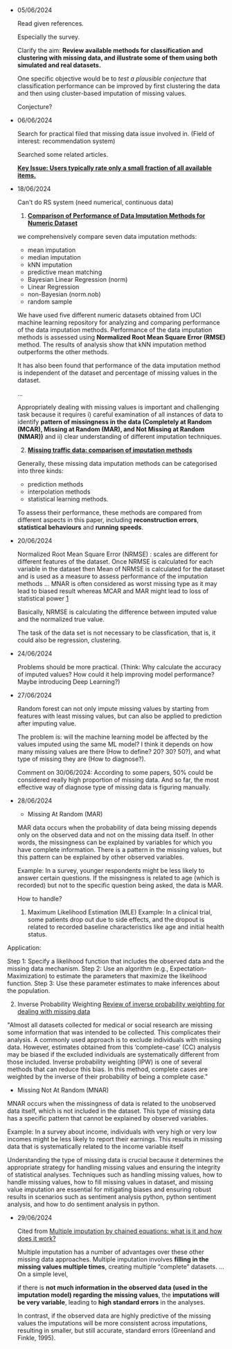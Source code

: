 
- 05/06/2024
  
  Read given references.
  
  Especially the survey.

  Clarify the aim: **Review available methods for classification and clustering with missing data, and illustrate some of them using both simulated and real datasets.**
  
  One specific objective would be to *test a plausible conjecture* that classification performance can be improved by first clustering the data and then using cluster-based imputation of missing values.

  Conjecture?

- 06/06/2024
  
  Search for practical filed that missing data issue involved in.
  (Field of interest: recommendation system)

  Searched some related articles.

  [**Key Issue: Users typically rate only a small fraction of all available items.**](https://dl.acm.org/doi/abs/10.1145/1835804.1835895)

- 18/06/2024

  Can't do RS system (need numerical, continuous data)

  1. [**Comparison of Performance of Data Imputation Methods for Numeric Dataset**](https://www.tandfonline.com/doi/full/10.1080/08839514.2019.1637138)

  we comprehensively compare seven data imputation methods:
  
    - mean imputation
    - median imputation
    - kNN imputation
    - predictive mean matching
    - Bayesian Linear Regression (norm)
    - Linear Regression
    - non-Bayesian (norm.nob)
    - random sample
  
  We have used five different numeric datasets obtained from UCI machine learning repository for analyzing and comparing performance of the data imputation methods. Performance of the data imputation methods is 
  assessed using **Normalized Root Mean Square Error (RMSE)** method. The results of analysis show that kNN imputation method outperforms the other methods.

  It has also been found that performance of the data imputation method is independent of the dataset and percentage of missing values in the dataset.
  
  ...

  Appropriately dealing with missing values is important and challenging task because it requires i) careful examination of all instances of data to identify **pattern of missingness in the data (Completely at Random (MCAR), Missing at Random (MAR), and Not Missing at Random (NMAR))** and ii) clear understanding of different imputation techniques.

  2. [**Missing traffic data: comparison of imputation methods**](https://ietresearch.onlinelibrary.wiley.com/doi/full/10.1049/iet-its.2013.0052)

  Generally, these missing data imputation methods can be categorised into three kinds:
  
    - prediction methods
    - interpolation methods
    - statistical learning methods.
    
  To assess their performance, these methods are compared from different aspects in this paper, including **reconstruction errors**, **statistical behaviours** and **running speeds**.
  

- 20/06/2024

  Normalized Root Mean Square Error (NRMSE) : scales are different for different features of the dataset. Once NRMSE is calculated for each variable in the dataset then Mean of NRMSE is calculated for the dataset and is used as a measure to assess performance of the imputation methods ... MNAR is often considered as worst missing type as it may lead to biased result whereas MCAR and MAR might lead to loss of statistical power [1](https://www.tandfonline.com/doi/full/10.1080/08839514.2019.1637138)

  Basically, NRMSE is calculating the difference between imputed value and the normalized true value.
 
  The task of the data set is not necessary to be classfication, that is, it could also be regression, clustering.

- 24/06/2024

  Problems should be more practical. (Think: Why calculate the accuracy of imputed values? How could it help improving model performance? Maybe introducing Deep Learning?)

- 27/06/2024
  
  Random forest can not only impute missing values by starting from features with least missing values, but can also be applied to prediction after imputing value.
  
  The problem is: will the machine learning model be affected by the values imputed using the same ML model? I think it depends on how many missing values are there (How to define? 20? 30? 50?), and what type of missing they are (How to diagnose?).

  Comment on 30/06/2024: According to some papers, 50% could be considered really high proportion of missing data.
  And so far, the most effective way of diagnose type of missing data is figuring manually.
 
- 28/06/2024
  
  * Missing At Random (MAR)
    
  MAR data occurs when the probability of data being missing depends only on the observed data and not on the missing data itself. In other words, the missingness can be explained by variables for which you have complete information. There is a pattern in the missing values, but this pattern can be explained by other observed variables.
  
  Example: In a survey, younger respondents might be less likely to answer certain questions. If the missingness is related to age (which is recorded) but not to the specific question being asked, the data is MAR.

  How to handle?

  1. Maximum Likelihood Estimation (MLE)
Example: In a clinical trial, some patients drop out due to side effects, and the dropout is related to recorded baseline characteristics like age and initial health status.

Application:

Step 1: Specify a likelihood function that includes the observed data and the missing data mechanism.
Step 2: Use an algorithm (e.g., Expectation-Maximization) to estimate the parameters that maximize the likelihood function.
Step 3: Use these parameter estimates to make inferences about the population.

  2. Inverse Probability Weighting
[Review of inverse probability weighting for dealing with missing data](https://doi.org/10.1177/0962280210395740)

"Almost all datasets collected for medical or social research are missing some information that was intended to be collected. This complicates their analysis. A commonly used approach is to exclude individuals with missing data. However, estimates obtained from this ‘complete-case’ (CC) analysis may be biased if the excluded individuals are systematically different from those included. Inverse probability weighting (IPW) is one of several methods that can reduce this bias. In this method, complete cases are weighted by the inverse of their probability of being a complete case."

  * Missing Not At Random (MNAR)
    
  MNAR occurs when the missingness of data is related to the unobserved data itself, which is not included in the dataset. This type of missing data has a specific pattern that cannot be explained by observed variables.
  
  Example: In a survey about income, individuals with very high or very low incomes might be less likely to report their earnings. This results in missing data that is systematically related to the income variable itself
  
  Understanding the type of missing data is crucial because it determines the appropriate strategy for handling missing values and ensuring the integrity of statistical analyses. Techniques such as handling missing values, how to handle missing values, how to fill missing values in dataset, and missing value imputation are essential for mitigating biases and ensuring robust results in scenarios such as sentiment analysis python, python sentiment analysis, and how to do sentiment analysis in python.

- 29/06/2024
  
  Cited from [Multiple imputation by chained equations: what is it and how does it work?](https://www.ncbi.nlm.nih.gov/pmc/articles/PMC3074241/)
  
  Multiple imputation has a number of advantages over these other missing data approaches. Multiple imputation involves **filling in the missing values multiple times**, creating multiple “complete” datasets. ... On a simple level,

  if there is **not much information in the observed data (used in the imputation model) regarding the missing values**, the **imputations will be very variable**, leading to **high standard errors** in the analyses.

  In contrast, if the observed data are highly predictive of the missing values the imputations will be more consistent across imputations, resulting in smaller, but still accurate, standard errors (Greenland and Finkle, 1995).
